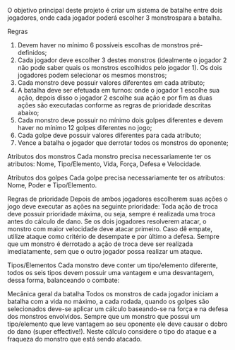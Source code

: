 O objetivo principal deste projeto é criar um sistema de batalhe entre dois jogadores, onde cada jogador poderá escolher 3 monstrospara a batalha.

Regras
1. Devem haver no mínimo 6 possíveis escolhas de monstros pré-definidos;
2. Cada jogador deve escolher 3 destes monstros (idealmente o jogador 2 não pode saber
quais os monstros escolhidos pelo jogador 1). Os dois jogadores podem selecionar os
mesmos monstros;
3. Cada monstro deve possuir valores diferentes em cada atributo;
4. A batalha deve ser efetuada em turnos: onde o jogador 1 escolhe sua ação, depois disso
o jogador 2 escolhe sua ação e por fim as duas ações são executadas conforme as regras
de prioridade descritas abaixo;
5. Cada monstro deve possuir no mínimo dois golpes diferentes e devem haver no mínimo
12 golpes diferentes no jogo;
6. Cada golpe deve possuir valores diferentes para cada atributo;
7. Vence a batalha o jogador que derrotar todos os monstros do oponente;

Atributos dos monstros
Cada monstro precisa necessariamente ter os atributos: Nome, Tipo/Elemento, Vida, Força, Defesa e Velocidade.

Atributos dos golpes
Cada golpe precisa necessariamente ter os atributos: Nome, Poder e Tipo/Elemento.

Regras de prioridade
Depois de ambos jogadores escolherem suas ações o jogo deve executar as ações na seguinte
prioridade: Toda ação de troca deve possuir prioridade máxima, ou seja, sempre é realizada
uma troca antes do cálculo de dano.
Se os dois jogadores resolverem atacar, o monstro com maior velocidade deve atacar primeiro.
Caso dê empate, utilize ataque como critério de desempate e por último a defesa.
Sempre que um monstro é derrotado a ação de troca deve ser realizada imediatamente, sem
que o outro jogador possa realizar um ataque.

Tipos/Elementos
Cada monstro deve conter um tipo/elemento diferente, todos os seis tipos devem possuir uma
vantagem e uma desvantagem, dessa forma, balanceando o combate:

Mecânica geral da batalha
Todos os monstros de cada jogador iniciam a batalha com a vida no máximo, a cada rodada,
quando os golpes são selecionados deve-se aplicar um cálculo baseando-se na força e na
defesa dos monstros envolvidos.
Sempre que um monstro que possui um tipo/elemento que leve vantagem ao seu oponente ele
deve causar o dobro do dano (super effective!).
Neste cálculo considere o tipo do ataque e a fraqueza do monstro que está sendo
atacado.

